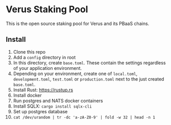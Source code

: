 # Verus Staking Pool

This is the open source staking pool for Verus and its PBaaS chains.

## Install

1. Clone this repo
2. Add a `config` directory in root
3. In this directory, create `base.toml`. These contain the settings regardless of your application environment.
4. Depending on your environment, create one of `local.toml`, `development.toml`, `test.toml` or `production.toml` next to the just created `base.toml`.
5. Install Rust: https://rustup.rs
6. Install docker
7. Run postgres and NATS docker containers
8. Install SQLX: `cargo install sqlx-cli`
9. Set up postgres database
10. `cat /dev/urandom | tr -dc 'a-zA-Z0-9' | fold -w 32 | head -n 1`
